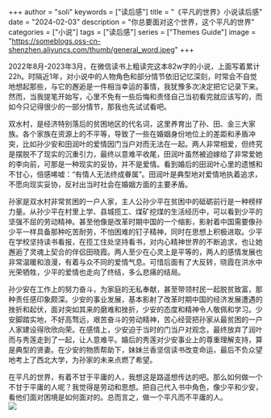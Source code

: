 +++
author = "soli"
keywords = ["读后感"]
title = "《平凡的世界》小说读后感"
date = "2024-02-03"
description = "你总要面对这个世界，这个平凡的世界"
categories = ["小说"]
tags = ["读后感"]
series = ["Themes Guide"]
image = "https://someblogs.oss-cn-shenzhen.aliyuncs.com/thumb/general_word.jpeg"
+++
<!--more-->
2022年8月-2023年3月，在微信读书上粗读完这本82w字的小说，上面写着累计22h。时隔近1年，对小说中的人物角色和部分情节依旧记忆深刻，时常会不自觉地想起那些，与它的邂逅是一件相当幸运的事情，我犹豫多次决定把它记录下来。然而，当我提笔开始写，心里不免有一些后悔和责怪自己当初看完就应该写的，而如今只记得很少的一部分情节，那我也先试试看吧。

双水村，是经济特别落后的贫困地区的代名词，这里养育出了孙、田、金三大家族。各个家族在资源上的不平等，导致了一些在婚姻身份地位上的差距和矛盾冲突，比如孙少安和田润叶的爱情因门当户对而无法在一起。两人非常相爱，但终究是摆脱不了现实的沉重引力，最终以意难平收尾，田润叶虽然被迫嫁给了非常爱她的李向前，可那是一种现实的妥协，并不是爱情。看到婚后的田润叶心里的遗憾和不甘心，倍感唏嘘：“有情人无法终成眷属”。田润叶是典型地对爱情地执着追求，不愿向现实妥协，反衬出当时社会在婚姻方面的主要矛盾。

孙家是双水村非常贫困的一户人家，主人公孙少平在贫困中的砥砺前行是一种榜样力量。从孙少平在村里上学、县城揽工、煤矿挖煤的生活经历中，可以看到少平的坚强不屈的劳动精神。甚至他像是改革时期中国的一个缩影，影射着中国需要像孙少平一样具备那种吃苦耐劳，不怕困难的钉子精神，同时在思想上积极进取。少平在学校坚持读书看报，在揽工住处坚持看书，对内心精神世界的不断追求，也让她邂逅了灵魂上契合的伴侣田晓霞。两人至少在心灵上是平等的，两人的感情发展也非常温暖和浪漫，有着与众不同的爱情气息。可惜后面有了大反转，晓霞在洪水中光荣牺牲，少平的爱情也走向了终结，多么悲痛的结局。

孙少安在工作上的努力奋斗，为家庭的无私奉献，甚至带领村民一起脱贫致富，那种责任感印象颇深。少安的事业发展，基本影射了改革时期中国的经济发展遭遇的挫折和起伏，面对突如其来的磨难和挫折，少安的态度和精神令人敬佩和学习。少安脚踏实地，不好高骛远，艰苦奋斗的劳动精神，苦心经营把孙家从最贫困的一户人家建设得欣欣向荣。在感情上，少安迫于当时的门当户对观念，最终放弃了润叶而与秀莲走到了一起，让人意难平。婚后的秀莲对少安事业上的尊重理解支持，算是典型的贤妻。在少安的物质帮助下，妹妹兰香坚信读书改变命运，最后不负众望地考上了西北大学，为孙家的未来点燃了希望。

在平凡的世界，有着不甘于平庸的人，我想这是路遥想传达的吧。那么如何做一个不甘于平庸的人呢？我觉得是劳动和思想。把自己代入书中角色，像少平和少安，看他们面对困境是如何面对的。总而言之，做一个平凡而不平庸的人。
<br />![](https://someblogs.oss-cn-shenzhen.aliyuncs.com/thumb/general_word.jpeg)